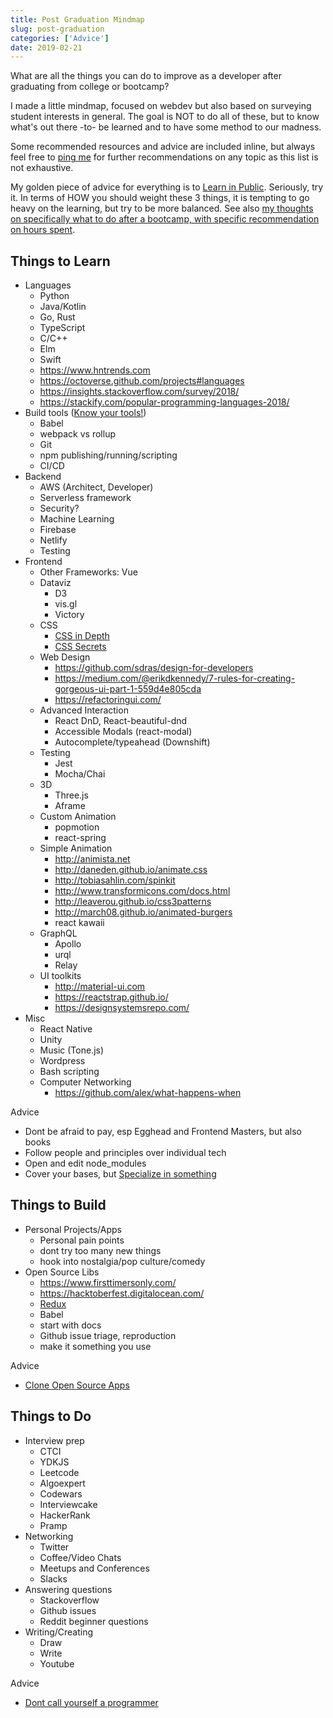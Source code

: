 ```yaml
---
title: Post Graduation Mindmap
slug: post-graduation
categories: ['Advice']
date: 2019-02-21
---
```


What are all the things you can do to improve as a developer after graduating from college or bootcamp?

I made a little mindmap, focused on webdev but also based on surveying student interests in general.
The goal is NOT to do all of these, but to know what's out there -to- be learned and to have some method to our madness.

Some recommended resources and advice are included inline, but always feel free to [ping me](https://twitter.com/swyx) for further recommendations on any topic as this list is not exhaustive.

My golden piece of advice for everything is to [Learn in Public](https://www.swyx.io/writing/learn-in-public/). Seriously, try it. In terms of HOW you should weight these 3 things, it is tempting to go heavy on the learning, but try to be more balanced. See also [my thoughts on specifically what to do after a bootcamp, with specific recommendation on hours spent](https://github.com/sw-yx/ama/issues/1).

## Things to Learn

- Languages
  - Python
  - Java/Kotlin
  - Go, Rust
  - TypeScript
  - C/C++
  - Elm
  - Swift
  - https://www.hntrends.com
  - https://octoverse.github.com/projects#languages
  - https://insights.stackoverflow.com/survey/2018/
  - https://stackify.com/popular-programming-languages-2018/
- Build tools ([Know your tools!](https://www.swyx.io/writing/know-your-tools/))
  - Babel
  - webpack vs rollup
  - Git
  - npm publishing/running/scripting
  - CI/CD
- Backend
  - AWS (Architect, Developer)
  - Serverless framework
  - Security?
  - Machine Learning
  - Firebase
  - Netlify
  - Testing
- Frontend
  - Other Frameworks: Vue
  - Dataviz
    - D3
    - vis.gl
    - Victory
  - CSS
    - [CSS in Depth](https://www.amazon.com/CSS-Depth-Keith-J-Grant/dp/1617293458)
    - [CSS Secrets](https://www.amazon.com/CSS-Secrets-Solutions-Everyday-Problems/dp/1449372635)
  - Web Design
    - https://github.com/sdras/design-for-developers
    - https://medium.com/@erikdkennedy/7-rules-for-creating-gorgeous-ui-part-1-559d4e805cda
    - https://refactoringui.com/
  - Advanced Interaction
    - React DnD, React-beautiful-dnd
    - Accessible Modals (react-modal)
    - Autocomplete/typeahead (Downshift)
  - Testing
    - Jest
    - Mocha/Chai
  - 3D
    - Three.js
    - Aframe
  - Custom Animation
    - popmotion
    - react-spring
  - Simple Animation
    - http://animista.net
    - http://daneden.github.io/animate.css
    - http://tobiasahlin.com/spinkit
    - http://www.transformicons.com/docs.html
    - http://leaverou.github.io/css3patterns
    - http://march08.github.io/animated-burgers
    - react kawaii
  - GraphQL
    - Apollo
    - urql
    - Relay
  - UI toolkits
    - http://material-ui.com
    - https://reactstrap.github.io/
    - https://designsystemsrepo.com/
- Misc
  - React Native
  - Unity
  - Music (Tone.js)
  - Wordpress
  - Bash scripting
  - Computer Networking
    - https://github.com/alex/what-happens-when

Advice

- Dont be afraid to pay, esp Egghead and Frontend Masters, but also books
- Follow people and principles over individual tech
- Open and edit node_modules
- Cover your bases, but [Specialize in something](https://www.swyx.io/writing/specialize-in-the-new/)

## Things to Build

- Personal Projects/Apps
  - Personal pain points
  - dont try too many new things
  - hook into nostalgia/pop culture/comedy
- Open Source Libs
  - https://www.firsttimersonly.com/
  - https://hacktoberfest.digitalocean.com/
  - [Redux](https://github.com/reduxjs/react-redux/issues/1177)
  - Babel
  - start with docs
  - Github issue triage, reproduction
  - make it something you use

Advice

- [Clone Open Source Apps](https://www.swyx.io/writing/clone-open-source-apps/)

## Things to Do

- Interview prep
  - CTCI
  - YDKJS
  - Leetcode
  - Algoexpert
  - Codewars
  - Interviewcake
  - HackerRank
  - Pramp
- Networking
  - Twitter
  - Coffee/Video Chats
  - Meetups and Conferences
  - Slacks
- Answering questions
  - Stackoverflow
  - Github issues
  - Reddit beginner questions
- Writing/Creating
  - Draw
  - Write
  - Youtube

Advice

- [Dont call yourself a programmer](https://www.kalzumeus.com/2011/10/28/dont-call-yourself-a-programmer/)
